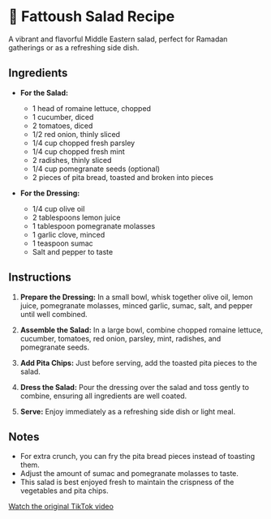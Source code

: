 # 🥗 Fattoush Salad Recipe

A vibrant and flavorful Middle Eastern salad, perfect for Ramadan gatherings or as a refreshing side dish.

## Ingredients

- **For the Salad:**
  - 1 head of romaine lettuce, chopped
  - 1 cucumber, diced
  - 2 tomatoes, diced
  - 1/2 red onion, thinly sliced
  - 1/4 cup chopped fresh parsley
  - 1/4 cup chopped fresh mint
  - 2 radishes, thinly sliced
  - 1/4 cup pomegranate seeds (optional)
  - 2 pieces of pita bread, toasted and broken into pieces

- **For the Dressing:**
  - 1/4 cup olive oil
  - 2 tablespoons lemon juice
  - 1 tablespoon pomegranate molasses
  - 1 garlic clove, minced
  - 1 teaspoon sumac
  - Salt and pepper to taste

## Instructions

1. **Prepare the Dressing:** In a small bowl, whisk together olive oil, lemon juice, pomegranate molasses, minced garlic, sumac, salt, and pepper until well combined.

2. **Assemble the Salad:** In a large bowl, combine chopped romaine lettuce, cucumber, tomatoes, red onion, parsley, mint, radishes, and pomegranate seeds.

3. **Add Pita Chips:** Just before serving, add the toasted pita pieces to the salad.

4. **Dress the Salad:** Pour the dressing over the salad and toss gently to combine, ensuring all ingredients are well coated.

5. **Serve:** Enjoy immediately as a refreshing side dish or light meal.

## Notes

- For extra crunch, you can fry the pita bread pieces instead of toasting them.
- Adjust the amount of sumac and pomegranate molasses to taste.
- This salad is best enjoyed fresh to maintain the crispness of the vegetables and pita chips.

[Watch the original TikTok video](https://www.tiktok.com/@thegoldenbalance/video/7477565822819568942)
